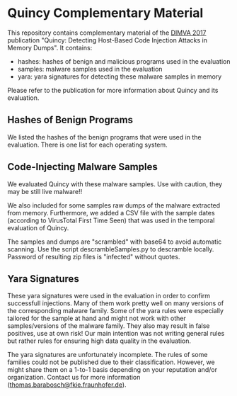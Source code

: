 # Quincy Complementary Material
This repository contains complementary material of the [DIMVA 2017](https://itsec.cs.uni-bonn.de/dimva2017/) publication "Quincy: Detecting Host-Based Code Injection
Attacks in Memory Dumps". It contains:

* hashes: hashes of benign and malicious programs used in the evaluation
* samples: malware samples used in the evaluation
* yara: yara signatures for detecting these malware samples in memory

Please refer to the publication for more information about Quincy and its evaluation.

## Hashes of Benign Programs

We listed the hashes of the benign programs that were used in the evaluation. There is one list for each operating
system.

## Code-Injecting Malware Samples

We evaluated Quincy with these malware samples. Use with caution, they may be still live malware!! 

We also included for some samples raw dumps of the malware extracted from memory. Furthermore, we added a CSV file with the sample dates (according to VirusTotal First Time Seen) that was used in the temporal evaluation of Quincy.

The samples and dumps are "scrambled" with base64 to avoid automatic scanning. Use the script descrambleSamples.py to descramble locally. Password of resulting zip files is "infected" without quotes.  

## Yara Signatures 

These yara signatures were used in the evaluation in order to confirm successfull injections. Many of them work pretty
well on many versions of the corresponding malware family. Some of the yara rules were especially tailored
for the sample at hand and might not work with other samples/versions of the malware family. They also may result in false positives, use at own risk! 
Our main intention was not writing general rules but rather rules for ensuring high data quality in the evaluation.

The yara signatures are unfortunately incomplete. The rules of some families could not be published due to their
classification. However, we might share them on a 1-to-1 basis depending on your reputation and/or organization.
Contact us for more information (thomas.barabosch@fkie.fraunhofer.de).
